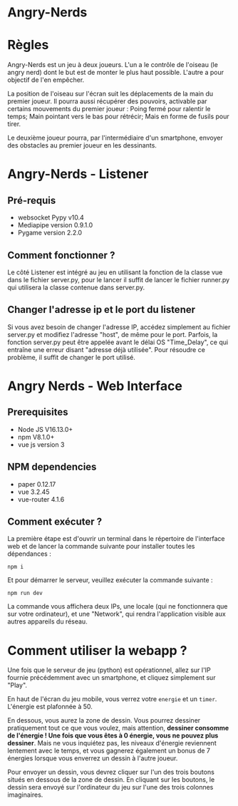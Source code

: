 # Angry-Nerds

# Règles
Angry-Nerds est un jeu à deux joueurs. L'un a le contrôle de l'oiseau (le angry nerd) dont le but est de monter le plus haut possible. L'autre a pour objectif de l'en empêcher.

La position de l'oiseau sur l'écran suit les déplacements de la main du premier joueur. Il pourra aussi récupérer des pouvoirs, activable par certains mouvements du premier joueur : Poing fermé pour ralentir le temps; Main pointant vers le bas pour rétrécir; Mais en forme de fusils pour tirer.

Le deuxième joueur pourra, par l'intermédiaire d'un smartphone, envoyer des obstacles au premier joueur en les dessinants.



# Angry-Nerds - Listener

## Pré-requis

* websocket Pypy v10.4 
* Mediapipe version 0.9.1.0
* Pygame version 2.2.0

## Comment fonctionner ?
Le côté Listener est intégré au jeu en utilisant la fonction de la classe vue dans le fichier server.py, pour le lancer il suffit de lancer le fichier runner.py qui utilisera la classe contenue dans server.py.

## Changer l'adresse ip et le port du listener

Si vous avez besoin de changer l'adresse IP, accédez simplement au fichier server.py et modifiez l'adresse "host", de même pour le port. Parfois, la fonction server.py peut être appelée avant le délai OS "Time_Delay", ce qui entraîne une erreur disant "adresse déjà utilisée". Pour résoudre ce problème, il suffit de changer le port utilisé.

# Angry Nerds - Web Interface

## Prerequisites

* Node JS V16.13.0+
* npm V8.1.0+
* vue js version 3
  
## NPM dependencies
* paper 0.12.17
* vue 3.2.45
* vue-router 4.1.6

## Comment exécuter ?

La première étape est d'ouvrir un terminal dans le répertoire de l'interface web et de lancer la commande suivante pour installer toutes les dépendances :
```
npm i
```
Et pour démarrer le serveur, veuillez exécuter la commande suivante :
```
npm run dev
```

La commande vous affichera deux IPs, une locale (qui ne fonctionnera que sur votre ordinateur), et une "Network", qui rendra l'application visible aux autres appareils du réseau.

# Comment utiliser la webapp ?

Une fois que le serveur de jeu (python) est opérationnel, allez sur l'IP fournie précédemment avec un smartphone, et cliquez simplement sur "Play".

En haut de l'écran du jeu mobile, vous verrez votre `energie` et un `timer`. L'énergie est plafonnée à 50.

En dessous, vous aurez la zone de dessin. Vous pourrez dessiner pratiquement tout ce que vous voulez, mais attention, **dessiner consomme de l'énergie ! Une fois que vous êtes à 0 énergie, vous ne pouvez plus dessiner**. Mais ne vous inquiétez pas, les niveaux d'énergie reviennent lentement avec le temps, et vous gagnerez également un bonus de 7 énergies lorsque vous enverrez un dessin à l'autre joueur.

Pour envoyer un dessin, vous devrez cliquer sur l'un des trois boutons situés en dessous de la zone de dessin. En cliquant sur les boutons, le dessin sera envoyé sur l'ordinateur du jeu sur l'une des trois colonnes imaginaires.

